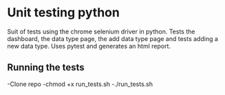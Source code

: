 # Unit testing python

Suit of tests using the chrome selenium driver in python. Tests the dashboard, the data type page, the add data type page and tests adding a new data type. Uses pytest and generates an html report.

## Running the tests
-Clone repo
-chmod +x run_tests.sh
-./run_tests.sh

